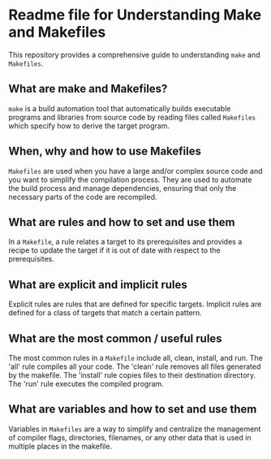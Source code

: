 # Readme file for Understanding Make and Makefiles

This repository provides a comprehensive guide to understanding `make` and `Makefiles`.

## What are make and Makefiles?

`make` is a build automation tool that automatically builds executable programs and libraries from source code by reading files called `Makefiles` which specify how to derive the target program.

## When, why and how to use Makefiles

`Makefiles` are used when you have a large and/or complex source code and you want to simplify the compilation process. They are used to automate the build process and manage dependencies, ensuring that only the necessary parts of the code are recompiled.

## What are rules and how to set and use them

In a `Makefile`, a rule relates a target to its prerequisites and provides a recipe to update the target if it is out of date with respect to the prerequisites.

## What are explicit and implicit rules

Explicit rules are rules that are defined for specific targets. Implicit rules are defined for a class of targets that match a certain pattern.

## What are the most common / useful rules

The most common rules in a `Makefile` include all, clean, install, and run. The 'all' rule compiles all your code. The 'clean' rule removes all files generated by the makefile. The 'install' rule copies files to their destination directory. The 'run' rule executes the compiled program.

## What are variables and how to set and use them

Variables in `Makefiles` are a way to simplify and centralize the management of compiler flags, directories, filenames, or any other data that is used in multiple places in the makefile.
